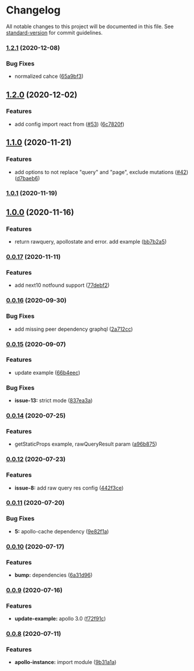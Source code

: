 # Changelog

All notable changes to this project will be documented in this file. See [standard-version](https://github.com/conventional-changelog/standard-version) for commit guidelines.

### [1.2.1](https://github.com/correttojs/graphql-codegen-apollo-next-ssr/compare/v1.2.0...v1.2.1) (2020-12-08)


### Bug Fixes

* normalized cahce ([65a9bf3](https://github.com/correttojs/graphql-codegen-apollo-next-ssr/commit/65a9bf36a45f7acd1292bb65643094cd4823442c))

## [1.2.0](https://github.com/correttojs/graphql-codegen-apollo-next-ssr/compare/v1.1.0...v1.2.0) (2020-12-02)


### Features

* add config import react from ([#53](https://github.com/correttojs/graphql-codegen-apollo-next-ssr/issues/53)) ([6c7820f](https://github.com/correttojs/graphql-codegen-apollo-next-ssr/commit/6c7820f4324043eb675c9f6ab4ae5c40402ce204))

## [1.1.0](https://github.com/correttojs/graphql-codegen-apollo-next-ssr/compare/v1.0.1...v1.1.0) (2020-11-21)


### Features

* add options to not replace "query" and "page", exclude mutations ([#42](https://github.com/correttojs/graphql-codegen-apollo-next-ssr/issues/42)) ([d7baeb6](https://github.com/correttojs/graphql-codegen-apollo-next-ssr/commit/d7baeb6bc0a0c4f284ad6130f557471cd79306bf))

### [1.0.1](https://github.com/correttojs/graphql-codegen-apollo-next-ssr/compare/v1.0.0...v1.0.1) (2020-11-19)

## [1.0.0](https://github.com/correttojs/graphql-codegen-apollo-next-ssr/compare/v0.0.17...v1.0.0) (2020-11-16)


### Features

* return rawquery, apollostate and error. add example ([bb7b2a5](https://github.com/correttojs/graphql-codegen-apollo-next-ssr/commit/bb7b2a5b54bf362fd9502a06aa6ae9697bdd8374))

### [0.0.17](https://github.com/correttojs/graphql-codegen-apollo-next-ssr/compare/v0.0.16...v0.0.17) (2020-11-11)


### Features

* add next10 notfound support ([77debf2](https://github.com/correttojs/graphql-codegen-apollo-next-ssr/commit/77debf2c6652f162295fcb66418e04c8d855b807))

### [0.0.16](https://github.com/correttojs/graphql-codegen-apollo-next-ssr/compare/v0.0.15...v0.0.16) (2020-09-30)


### Bug Fixes

* add missing peer dependency graphql ([2a712cc](https://github.com/correttojs/graphql-codegen-apollo-next-ssr/commit/2a712cc958c102b4a0c9952850e99ff2d9d753a5))

### [0.0.15](https://github.com/correttojs/graphql-codegen-apollo-next-ssr/compare/v0.0.14...v0.0.15) (2020-09-07)


### Features

* update example ([66b4eec](https://github.com/correttojs/graphql-codegen-apollo-next-ssr/commit/66b4eec8e6a567e547155aa5c4655eccfcb19ddb))


### Bug Fixes

* **issue-13:** strict mode ([837ea3a](https://github.com/correttojs/graphql-codegen-apollo-next-ssr/commit/837ea3a02b88226fe6875ef7b935263a8530d646))

### [0.0.14](https://github.com/correttojs/graphql-codegen-apollo-next-ssr/compare/v0.0.13...v0.0.14) (2020-07-25)


### Features

* getStaticProps example, rawQueryResult param ([a96b875](https://github.com/correttojs/graphql-codegen-apollo-next-ssr/commit/a96b87575ed39e7f997eb43f4a9bc786b1eb8fc6))

### [0.0.12](https://github.com/correttojs/graphql-codegen-apollo-next-ssr/compare/v0.0.11...v0.0.12) (2020-07-23)


### Features

* **issue-8:** add raw query res config ([442f3ce](https://github.com/correttojs/graphql-codegen-apollo-next-ssr/commit/442f3ce4e560f5b2dbf1b22a8151eb951195208a))

### [0.0.11](https://github.com/correttojs/graphql-codegen-apollo-next-ssr/compare/v0.0.10...v0.0.11) (2020-07-20)


### Bug Fixes

* **5:** apollo-cache dependency ([9e82f1a](https://github.com/correttojs/graphql-codegen-apollo-next-ssr/commit/9e82f1a960a5767a482155a30aca66ca64ae1233))

### [0.0.10](https://github.com/correttojs/graphql-codegen-apollo-next-ssr/compare/v0.0.9...v0.0.10) (2020-07-17)


### Features

* **bump:** dependencies ([6a31d96](https://github.com/correttojs/graphql-codegen-apollo-next-ssr/commit/6a31d963cad81fe28289557981e2eeda1b337db2))

### [0.0.9](https://github.com/correttojs/graphql-codegen-apollo-next-ssr/compare/v0.0.8...v0.0.9) (2020-07-16)


### Features

* **update-example:** apollo 3.0 ([f72f91c](https://github.com/correttojs/graphql-codegen-apollo-next-ssr/commit/f72f91cf9a3e9efddf3c4d438c32191a72848e2e))

### [0.0.8](https://github.com/correttojs/graphql-codegen-apollo-next-ssr/compare/v0.0.7...v0.0.8) (2020-07-11)


### Features

* **apollo-instance:** import module ([9b31a1a](https://github.com/correttojs/graphql-codegen-apollo-next-ssr/commit/9b31a1a457293e687f8119baadf53b097ffa8970))
